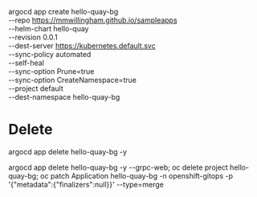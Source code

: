 argocd app create hello-quay-bg \
--repo https://mmwillingham.github.io/sampleapps \
--helm-chart hello-quay \
--revision 0.0.1 \
--dest-server https://kubernetes.default.svc \
--sync-policy automated \
--self-heal \
--sync-option Prune=true \
--sync-option CreateNamespace=true \
--project default \
--dest-namespace hello-quay-bg

# Delete
argocd app delete hello-quay-bg -y

argocd app delete hello-quay-bg -y --grpc-web; oc delete project hello-quay-bg; oc patch Application hello-quay-bg -n openshift-gitops -p '{"metadata":{"finalizers":null}}' --type=merge
